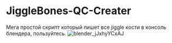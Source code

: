 # JiggleBones-QC-Creater
Мега простой скрипт который пишет все jiggle кости в консоль блендера, пользуйтесь.
![blender_jJxhyYCxAJ](https://user-images.githubusercontent.com/65503900/230903618-e074c765-28d9-4434-afb6-be47b2d20320.png)
